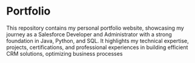 # Portfolio
This repository contains my personal portfolio website, showcasing my journey as a Salesforce Developer and Administrator with a strong foundation in Java, Python, and SQL. It highlights my technical expertise, projects, certifications, and professional experiences in building efficient CRM solutions, optimizing business processes
